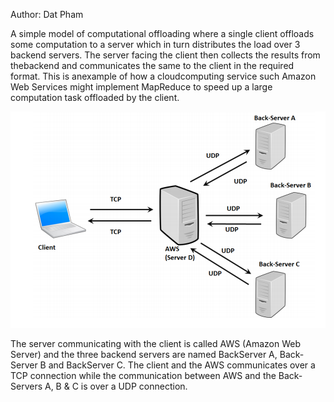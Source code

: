 Author: Dat Pham

A simple model of computational offloading where a single client offloads some computation
to a server which in turn distributes the load over 3 backend servers. The server facing the 
client then collects the results from thebackend and communicates the same to the client in 
the required format. This is anexample of how a cloud­computing service such Amazon Web Services 
might implement MapReduce to speed up a large computation task offloaded by the client.

![Alt text](https://github.com/dannyp11/MapReduce-Server/blob/master/networkIllustration.png?raw=true "Illustration of the network")

The server communicating with the client is called AWS (Amazon Web Server) and the
three backend servers are named Back­Server A, Back­Server B and Back­Server C.
The client and the AWS communicates over a TCP connection while the communication
between AWS and the Back­Servers A, B & C is over a UDP connection.
